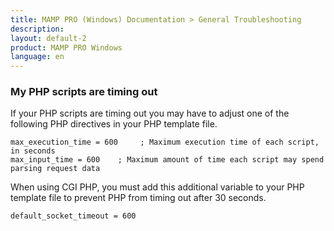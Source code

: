 ```yaml
---
title: MAMP PRO (Windows) Documentation > General Troubleshooting
description: 
layout: default-2
product: MAMP PRO Windows
language: en
---
```


### My PHP scripts are timing out


If your PHP scripts are timing out you may have to adjust one of the following PHP directives in your PHP template file.

```
max_execution_time = 600     ; Maximum execution time of each script, in seconds
max_input_time = 600    ; Maximum amount of time each script may spend parsing request data
```

When using CGI PHP, you must add this additional variable to your PHP template file to prevent PHP from timing out after 30 seconds.

```
default_socket_timeout = 600
```